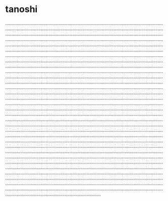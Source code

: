 # tanoshi

...........................................................................................................................................................................................................................................................................................................................................................................................................................................................................................................................................................................................................................................................................................................................................................................................................................................................................................................................................................................................................................................................................................................................................................................................................................................................................................................................................................................................................................................................................................................................................................................................................................................................................................................................................................................................................................................................................................................................................................................................................................................................................................................................................................................................................................................................................................................................................................................................................................................................................................................................................................................................................................................................................................................................................................................................................................................................................................................................................................................................................................................................................................................................................................................................................................................................................................................................................................................................................................................................................................................................................................................................................................................................................................................................................................................................................................................................................................................................................................................................................................................................................................................................................................................................................